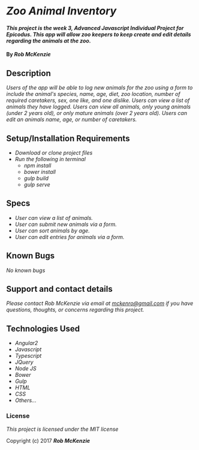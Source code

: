 # _Zoo Animal Inventory_

#### _This project is the week 3, Advanced Javascript Individual Project for Epicodus. This app will allow zoo keepers to keep create and edit details regarding the animals at the zoo._

#### By _**Rob McKenzie**_

## Description

_Users of the app will be able to log new animals for the zoo using a form to include the animal's species, name, age, diet, zoo location, number of required caretakers, sex, one like, and one dislike. Users can view a list of animals they have logged. Users can view all animals, only young animals (under 2 years old), or only mature animals (over 2 years old). Users can edit an animals name, age, or number of caretakers._

## Setup/Installation Requirements
* _Download or clone project files_
* _Run the following in terminal_
    * _npm install_
    * _bower install_
    * _gulp build_
    * _gulp serve_

## Specs
* _User can view a list of animals._
* _User can submit new animals via a form._
* _User can sort animals by age._
* _User can edit entries for animals via a form._

## Known Bugs
_No known bugs_

## Support and contact details

_Please contact Rob McKenzie via email at mckenro@gmail.com if you have questions, thoughts, or concerns regarding this project._

## Technologies Used
* _Angular2_
* _Javascript_
* _Typescript_
* _JQuery_
* _Node JS_
* _Bower_
* _Gulp_
* _HTML_
* _CSS_
* _Others..._

### License

*This project is licensed under the MIT license*

Copyright (c) 2017 **_Rob McKenzie_**
